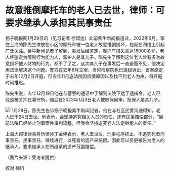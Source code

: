 # 故意推倒摩托车的老人已去世，律师：可要求继承人承担其民事责任

扬子晚报网1月29日讯（见习记者
徐韶达）此前紫牛新闻报道过，2022年6月，家住上海的陈先生停放在小区的摩托车被一位老人故意推倒损坏，视频在网络上引起广泛关注。紫牛新闻记者了解到，事发后经鉴定，摩托车损失高达16000多元，老人经鉴定为限制行为能力人，监护人是其儿子。陈先生了解到这位老人曾有多次故意损坏他人财物的行为，都不了了之，这次其儿子在事发后一直避而不见，他决定用法律解决这个问题。警方在去年8月立案，当时检察院也已提起诉讼，该案原定于去年12月2日开庭，但去年11月底法院因疫情原因以及找不到老人为由，将开庭时间推迟。

陈先生说，去年12月19日他在与警察的通话中了解到法院下达了逮捕令，老人已经是被关押在看守所，随后在2023年1月3日老人被取保候审，担保人是其儿子。

![](https://inews.gtimg.com/newsapp_bt/0/15632478978/1000)
1月28日，陈先生告诉扬子晚报紫牛新闻记者，他在与社区民警沟通得知，老人已于24日去世。他表示，会坚持追究相关人员的责任，还有民事赔偿部分，“目前法院已经终止刑事案件审判流程，但我会坚持追究老人法定继承人的责任。”

上海大邦律师事务所律师丁金坤表示，老人去世后，刑事程序终止，不追究死者刑事责任。民事责任，继续进行，以死者的遗产来赔偿。因此可以变更被告为老人的继承人，要求继承人在所继承的遗产范围赔偿。

（图片来源：受访者提供）

校对 徐珩

